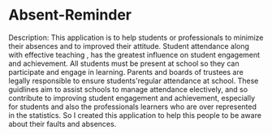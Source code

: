 # Absent-Reminder
Description:
       This application is to help students or professionals to minimize their absences and to improved their attitude. Student attendance along with effective teaching , has the greatest influence on student engagement and achievement. All students must be present at school so they can participate and engage in learning. Parents and boards of trustees are legally responsible to ensure students'regular attendance at school. These guidlines aim to assist schools to manage attendance electively, and so contribute to improving student engagement and achievement, especially for students and also the professionals learners who are over represented in the statistics. So I created this application to help this people to be aware about their faults and absences.
                          
              
